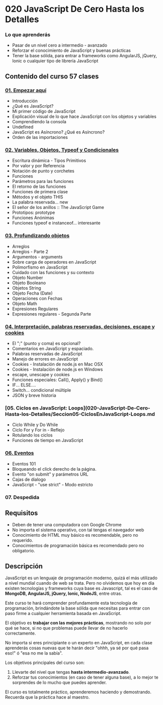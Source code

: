 # 020 JavaScript De Cero Hasta los Detalles

### Lo que aprenderás

* Pasar de un nivel cero a intermedio - avanzado
* Reforzar el conocimiento de JavaScript y buenas prácticas
* Tener la base sólida, para entrar a frameworks como AngularJS, jQuery, Ionic o cualquier tipo de librería JavaScript


## Contenido del curso 							57 clases

### [01. Empezar aquí](020-JavaScript-De-Cero-Hasta-los-Detalles/Seccion01-EmpezarAqui.md)

* Introducción
* ¿Qué es JavaScript?
* Mi primer código de JavaScript
* Explicación visual de lo que hace JavaScript con los objetos y variables
* Comprendiendo la consola
* Undefined
* JavaScript es Asíncrono? ¿Qué es Asíncrono?
* Orden de las importaciones

### [02. Variables, Objetos, Typeof y Condicionales](020-JavaScript-De-Cero-Hasta-los-Detalles/Seccion02-VariablesObjetosTypeofyCondicionales.md)

* Escritura dinámica - Tipos Primitivos
* Por valor y por Referencia
* Notación de punto y corchetes
* Funciones
* Parámetros para las funciones
* El retorno de las funciones
* Funciones de primera clase
* Métodos y el objeto THIS
* La palabra reservada... new
* El señor de los anillos :: The JavaScript Game
* Prototipos: prototype
* Funciones Anónimas
* Funciones typeof e instanceof... interesante

### [03. Profundizando objetos](020-JavaScript-De-Cero-Hasta-los-Detalles/Seccion03-ProfundizandoObjetos.md)

* Arreglos
* Arreglos - Parte 2
* Argumentos - arguments
* Sobre carga de operadores en JavaScript
* Polimorfismo en JavaScript
* Cuidado con las funciones y su contexto
* Objeto Number
* Objeto Booleano
* Objetos String
* Objeto Fecha (Date)
* Operaciones con Fechas
* Objeto Math
* Expresiones Regulares
* Expresiones regulares - Segunda Parte

### [04. Interpretación, palabras reservadas, decisiones, escape y cookies](020-JavaScript-De-Cero-Hasta-los-Detalles/Seccion04-InterpretacionPalabrasReservadasDecisiones.md)

* El ";" (punto y coma) es opcional?
* Comentarios en JavaScript y espaciado.
* Palabras reservadas de JavaScript
* Manejo de errores en JavaScript
* Cookies - Instalación de node.js en Mac OSX
* Cookies - Instalación de node.js en Windows
* escape, unescape y cookies
* Funciones especiales: Call(), Apply() y Bind()
* IF... ELSE....
* Switch... condicional múltiple
* JSON y breve historia

### [05. Ciclos en JavaScript: Loops](020-JavaScript-De-Cero-Hasta-los-Detalles/Seccion05-CiclosEnJavaScript-Loops.md

* Ciclo While y Do While
* Ciclo For y For in - Reflejo
* Rotulando los ciclos
* Funciones de tiempo en JavaScript

### [06. Eventos](020-JavaScript-De-Cero-Hasta-los-Detalles/Seccion06-Eventos.md)

* Eventos 101
* Bloqueando el click derecho de la página.
* Evento "on submit" y parámetros URL
* Cajas de dialogo
* JavaScript - "use strict" - Modo estricto

### 07. Despedida


## Requisitos
* Deben de tener una computadora con Google Chrome
* No importa el sistema operativo, con tal tengas el navegador web
* Conocimiento de HTML muy básico es recomendable, pero no requerido.
* Conocimientos de programación básica es recomendado pero no obligatorio.

## Descripción

JavaScript es un lenguaje de programación moderno, quizá el más utilizado a nivel mundial cuando de web se trata. Pero no olvidemos que hoy en día existen tecnologías y frameworks cuya base es Javascript, tal es el caso de **MongoDB, AngularJS, jQuery, Ionic, NodeJS**, entre otras.

Este curso te hará comprender profundamente esta tecnología de programación, brindándote la base sólida que necesitas para entrar con paso firme a cualquier herramienta basada en JavaScript.

El objetivo es **trabajar con las mejores prácticas**, mostrando no solo por qué se hace, si no que problemas puede llevar de no hacerlo correctamente.

No importa si eres principiante o un experto en JavaScript, en cada clase aprenderás cosas nuevas que te harán decir "ohhh, ya sé por qué pasa eso!" ó "esa no me la sabía".

Los objetivos principales del curso son:

1. Llevarte del nivel que tengas **hasta intermedio-avanzado**.
2. Reforzar tus conocimientos (en caso de tener alguna base), a lo mejor te sorprendes de lo mucho que puedes aprender.

El curso es totalmente práctico, aprenderemos haciendo y demostrando. Recuerda que la práctica hace al maestro.

